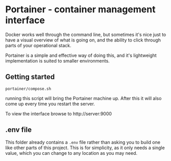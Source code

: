 
# Portainer - container management interface

Docker works well through the command line, 
but sometimes it's nice just to have a visual overview of 
what is going on, and the ability to click through 
parts of your operational stack. 

Portainer is a simple and effective way of doing this, 
and it's lightweight implementation is suited to smaller environments. 

## Getting started

`portainer/compose.sh`

running this script will bring the Portainer machine up. 
After this it will also come up every time you restart the server. 

To view the interface browse to http://server:9000

## .env file

This folder already contains a `.env` file
rather than asking you to build one
like other parts of this project.
This is for simplicity, as it only needs a single value,
which you can change to any location as you may need. 

